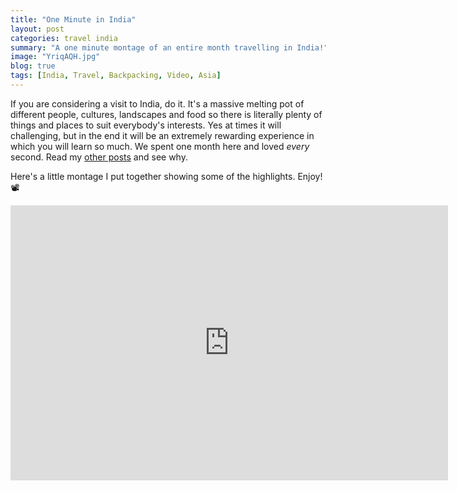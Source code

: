 ```yaml
---
title: "One Minute in India"
layout: post
categories: travel india
summary: "A one minute montage of an entire month travelling in India!"
image: "YriqAQH.jpg"
blog: true
tags: [India, Travel, Backpacking, Video, Asia]
---
```


If you are considering a visit to India, do it. It's a massive melting pot of different people, cultures, landscapes and food so there is literally plenty of things and places to suit everybody's interests. Yes at times it will challenging, but in the end it will be an extremely rewarding experience in which you will learn so much. We spent one month here and loved *every* second. Read my [other posts]({{site.baseurl}}/tags/#India) and see why.

Here's a little montage I put together showing some of the highlights. Enjoy! 📽

<div class="post-iframe post-yt"><iframe width="700" height="440" src="https://www.youtube.com/embed/VbrrzrkrjxA" frameborder="0" allow="autoplay; encrypted-media" allowfullscreen></iframe></div>